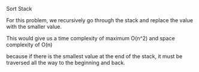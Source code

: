 Sort Stack

For this problem, we recursively go through the stack and replace the value with the smaller value. 

This would give us a time complexity of maximum O(n^2) and space complexity of O(n)

because if there is the smallest value at the end of the stack, it must be traversed all the way to the beginning and back. 